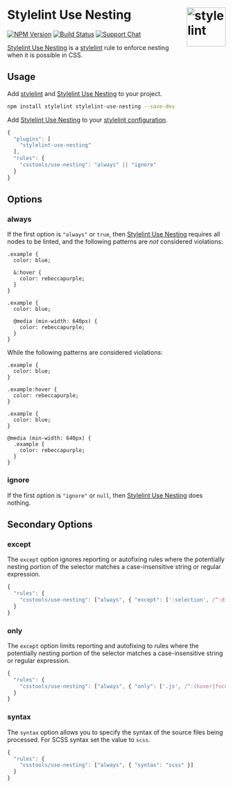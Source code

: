 # Stylelint Use Nesting [<img src="https://jonneal.dev/stylelint-logo.svg" alt="stylelint" width="90" height="90" align="right">][stylelint]

[![NPM Version][npm-img]][npm-url]
[![Build Status][cli-img]][cli-url]
[![Support Chat][git-img]][git-url]

[Stylelint Use Nesting] is a [stylelint] rule to enforce nesting when it is
possible in CSS.

## Usage

Add [stylelint] and [Stylelint Use Nesting] to your project.

```bash
npm install stylelint stylelint-use-nesting --save-dev
```

Add [Stylelint Use Nesting] to your [stylelint configuration].

```js
{
  "plugins": [
    "stylelint-use-nesting"
  ],
  "rules": {
    "csstools/use-nesting": "always" || "ignore"
  }
}
```

## Options

### always

If the first option is `"always"` or `true`, then [Stylelint Use Nesting]
requires all nodes to be linted, and the following patterns are _not_
considered violations:

```pcss
.example {
  color: blue;

  &:hover {
    color: rebeccapurple;
  }
}
```

```pcss
.example {
  color: blue;

  @media (min-width: 640px) {
    color: rebeccapurple;
  }
}
```

While the following patterns are considered violations:

```pcss
.example {
  color: blue;
}

.example:hover {
  color: rebeccapurple;
}
```

```pcss
.example {
  color: blue;
}

@media (min-width: 640px) {
  .example {
    color: rebeccapurple;
  }
}
```

### ignore

If the first option is `"ignore"` or `null`, then [Stylelint Use Nesting] does
nothing.

## Secondary Options

### except

The `except` option ignores reporting or autofixing rules where the potentially
nesting portion of the selector matches a case-insensitive string or regular
expression.

```js
{
  "rules": {
    "csstools/use-nesting": ["always", { "except": [':selection', /^:dir/i] }]
  }
}
```

### only

The `except` option limits reporting and autofixing to rules where the
potentially nesting portion of the selector matches a case-insensitive string
or regular expression.

```js
{
  "rules": {
    "csstools/use-nesting": ["always", { "only": ['.js', /^:(hover|focus)/i] }]
  }
}
```

### syntax

The `syntax` option allows you to specify the syntax of the source files being processed. For SCSS syntax set the value to `scss`.

```js
{
  "rules": {
    "csstools/use-nesting": ["always", { "syntax": "scss" }]
  }
}
```

[cli-img]: https://img.shields.io/travis/csstools/stylelint-use-nesting/main.svg
[cli-url]: https://travis-ci.org/csstools/stylelint-use-nesting
[git-img]: https://img.shields.io/badge/support-chat-blue.svg
[git-url]: https://gitter.im/stylelint/stylelint
[npm-img]: https://img.shields.io/npm/v/stylelint-use-nesting.svg
[npm-url]: https://www.npmjs.com/package/stylelint-use-nesting

[stylelint]: https://github.com/stylelint/stylelint
[stylelint configuration]: https://github.com/stylelint/stylelint/blob/main/docs/user-guide/configuration.md#readme
[Stylelint Use Nesting]: https://github.com/csstools/stylelint-use-nesting
